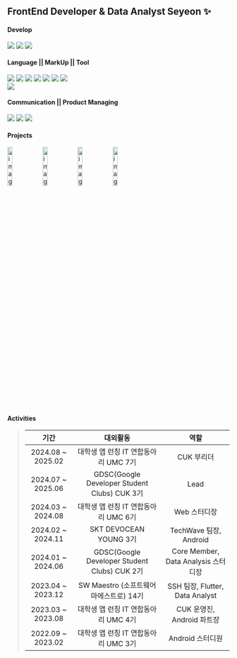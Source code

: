 ## FrontEnd Developer & Data Analyst Seyeon ✨

#### Develop
<a href="https://github.com/Lifolio/frontend" target="_blank"><img src="https://img.shields.io/badge/Android-FFFFFF?style=for-the-badge&logo=Android&logoColor=3DDC84"/></a>
<a href="https://github.com/SWM-TEAM-SSH/dart_flutter" target="_blank"><img src="https://img.shields.io/badge/Flutter-FFFFFF?style=for-the-badge&logo=Flutter&logoColor=02569B"/></a>
<a href="https://github.com/SeyeonJang/UMC-6th-Web" target="_blank"><img src="https://img.shields.io/badge/React-FFFFFF?style=for-the-badge&logo=React&logoColor=61DAFB"/></a>
#### Language || MarkUp || Tool
<a href="https://github.com/Lifolio/frontend" target="_blank"><img src="https://img.shields.io/badge/Kotlin-7F52FF?style=for-the-badge&logo=Kotlin&logoColor=FFFFFF"/></a>
<a href="https://github.com/SWM-TEAM-SSH/dart_flutter" target="_blank"><img src="https://img.shields.io/badge/Dart-0175C2?style=for-the-badge&logo=Dart&logoColor=FFFFFF"/></a>
<a href="https://github.com/SeyeonJang/Data-Analysis-Study" target="_blank"><img src="https://img.shields.io/badge/Python-FFD43B?style=for-the-badge&logo=Python&logoColor=FFFFFF"/></a>
<a href="버튼을 눌렀을 때 이동할 링크" target="_blank"><img src="https://img.shields.io/badge/C-606BB9?style=for-the-badge&logo=C&logoColor=FFFFFF"/></a>
<a href="https://github.com/SeyeonJang/UMC-6th-Web" target="_blank"><img src="https://img.shields.io/badge/HTML5-E34F26?style=for-the-badge&logo=HTML5&logoColor=FFFFFF"/></a>
<a href="https://github.com/SeyeonJang/UMC-6th-Web" target="_blank"><img src="https://img.shields.io/badge/CSS3-1572B6?style=for-the-badge&logo=CSS3&logoColor=FFFFFF"/></a>
<a href="https://github.com/SeyeonJang/UMC-6th-Web" target="_blank"><img src="https://img.shields.io/badge/JavaScript-F7DF1E?style=for-the-badge&logo=JavaScript&logoColor=FFFFFF"/></a>
<br>
<a href="https://github.com/SeyeonJang/Data-Analysis-Study" target="_blank"><img src="https://img.shields.io/badge/pandas-150458?style=for-the-badge&logo=pandas&logoColor=FFFFFF"/></a>
#### Communication || Product Managing
<a href="버튼을 눌렀을 때 이동할 링크" target="_blank"><img src="https://img.shields.io/badge/Slack-FFFFFF?style=for-the-badge&logo=Slack&logoColor=49C39E"/></a>
<a href="버튼을 눌렀을 때 이동할 링크" target="_blank"><img src="https://img.shields.io/badge/Notion-FFFFFF?style=for-the-badge&logo=Notion&logoColor=000000"/></a>
<a href="버튼을 눌렀을 때 이동할 링크" target="_blank"><img src="https://img.shields.io/badge/Figma-FFFFFF?style=for-the-badge&logo=Figma&logoColor=AB9DFF"/></a>
#### Projects
<p align="start">
<img width="15%" alt="image" src="https://avatars.githubusercontent.com/u/174857365?s=400&u=321ea41edfd2bcd31b7df649faa92a4e3e81a7e6&v=4">
<img width="15%" alt="image" src="https://github.com/SeyeonJang/SeyeonJang/assets/47477205/7edd5821-6d41-4fef-a8fb-e6f321c292f3">
<img width="15%" alt="image" src="https://www.notion.so/image/https%3A%2F%2Fprod-files-secure.s3.us-west-2.amazonaws.com%2Fa337cd68-c815-4276-bc84-85f84a222ae7%2F057e9ef5-9647-411f-8b99-33254f24f124%2F%25E1%2584%258B%25E1%2585%25B5%25E1%2586%25AB%25E1%2584%2589%25E1%2585%25B3%25E1%2584%2590%25E1%2585%25A1-%25E1%2584%258B%25E1%2585%25A5%25E1%2586%25B8%25E1%2584%2585%25E1%2585%25A9%25E1%2584%2583%25E1%2585%25B3%25E1%2584%258B%25E1%2585%25AD%25E1%2586%25BC-001_(3).png?id=4b540533-df78-4067-9719-1134762b757d&table=block&spaceId=a337cd68-c815-4276-bc84-85f84a222ae7&width=2000&userId=a3b09d19-ccee-4b48-9258-590b4019c8be&cache=v2">
<img width="15%" alt="image" src="https://www.notion.so/image/https%3A%2F%2Fprod-files-secure.s3.us-west-2.amazonaws.com%2Fa337cd68-c815-4276-bc84-85f84a222ae7%2F990df899-c81f-4280-bd6e-7d42bbd86a41%2FLifolio-%25E1%2584%2589%25E1%2585%25B3%25E1%2584%2590%25E1%2585%25B5%25E1%2584%258F%25E1%2585%25A53_%25E1%2584%2587%25E1%2585%25A9%25E1%2586%25A8%25E1%2584%2589%25E1%2585%25A1%25E1%2584%2587%25E1%2585%25A9%25E1%2586%25AB-002.png?id=9fa1fd06-cda4-48b7-8be5-ff43ac7b3f27&table=block&spaceId=a337cd68-c815-4276-bc84-85f84a222ae7&width=2000&userId=a3b09d19-ccee-4b48-9258-590b4019c8be&cache=v2">
</p>

<!--
- [N명의 대학생들이 과팅하는 곳 :: 엔대생](https://github.com/SWM-TEAM-SSH/dart_flutter)  `Founder & Flutter 개발 & 데이터 분석`
- [내 인생을 포트폴리오로! Lifolio :: '나'를 찾는 여정 ](https://github.com/Lifolio/frontend)  `PM & Android`
-->

#### Activities
> |기간|대외활동|역할|
> |:-:|:-:|:-:|
> |2024.08 ~ 2025.02|대학생 앱 런칭 IT 연합동아리 UMC 7기|CUK 부리더|
> |2024.07 ~ 2025.06|GDSC(Google Developer Student Clubs) CUK 3기|Lead|
> |2024.03 ~ 2024.08|대학생 앱 런칭 IT 연합동아리 UMC 6기|Web 스터디장|
> |2024.02 ~ 2024.11|SKT DEVOCEAN YOUNG 3기|TechWave 팀장, Android|
> |2024.01 ~ 2024.06|GDSC(Google Developer Student Clubs) CUK 2기|Core Member, Data Analysis 스터디장|
> |2023.04 ~ 2023.12|SW Maestro (소프트웨어 마에스트로) 14기|SSH 팀장, Flutter, Data Analyst|
> |2023.03 ~ 2023.08|대학생 앱 런칭 IT 연합동아리 UMC 4기|CUK 운영진, Android 파트장|
> |2022.09 ~ 2023.02|대학생 앱 런칭 IT 연합동아리 UMC 3기|Android 스터디원|

<!--
> |2024.08 ~ 2024.12|GDSC(Google Developer Student Clubs) CUK 3기|Lead|
> |2024.07 ~ 2025.02|대학생 앱 런칭 IT 연합동아리 UMC 7기|CUK 부리더| 
-->

<!--
> - (2022.09 ~ 2023.02) 대학생 앱 런칭 IT 연합동아리 UMC 3기 가톨릭대학교 - Android </br>
> - (2022.11 ~ 2023.02) "내 인생을 포트폴리오로! Lifolio :: '나'를 찾는 여정" - PM (UMC 3기 EPIC 지부) </br>
> - (2023.03 ~ 2023.08) 대학생 앱 런칭 IT 연합동아리 UMC 4기 가톨릭대학교 - 운영진 :: Android 파트장 </br>
> - (2023.04 ~ 2023.12) SW Maestro 14기
> - (2023.04 ~ 2023.12) "N명의 대학생들이 과팅하는 곳 :: 엔대생" - Founder & Flutter 개발 & 데이터 분석
> - (2024.01 ~ 2024.06) GDSC 가톨릭대학교 Core Member & 데이터 분석 스터디장 `NOW!`
> - (2024.03 ~ 2024.08) 대학생 앱 런칭 IT 연합동아리 UMC 6기 가톨릭대학교 - Web 스터디장 `NOW!`
-->

<!--
![Anurag's GitHub stats](https://github-readme-stats.vercel.app/api?username=SeyeonJang&show_icons=true&theme=aura_dark)
-->


<!--
**SeyeonJang/SeyeonJang** is a ✨ _special_ ✨ repository because its `README.md` (this file) appears on your GitHub profile.

Here are some ideas to get you started:

- 🔭 I’m currently working on ...
- 🌱 I’m currently learning ...
- 👯 I’m looking to collaborate on ...
- 🤔 I’m looking for help with ...
- 💬 Ask me about ...
- 📫 How to reach me: ...
- 😄 Pronouns: ...
- ⚡ Fun fact: ...
-->
